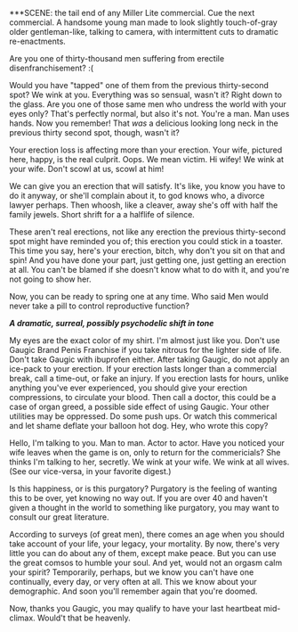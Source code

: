 ***SCENE: the tail end of any Miller Lite commercial. Cue the next commercial. A handsome young man made to look slightly touch-of-gray older gentleman-like, talking to camera, with intermittent cuts to dramatic re-enactments. 


Are you one of thirty-thousand men suffering from erectile disenfranchisement? :(


Would you have "tapped" one of them from the previous thirty-second spot?  We wink at you.  Everything was so sensual, wasn't it?  Right down to the glass. Are you one of those same men who undress the world with your eyes only?  That's perfectly normal, but also it's not.  You're a man.  Man uses hands.  Now you remember!  That *was* a delicious looking long neck in the previous thirty second spot, though, wasn't it?


Your erection loss is affecting more than your erection. Your wife, pictured here, happy, is the real culprit. Oops. We mean victim. Hi wifey! We wink at your wife. Don't scowl at us, scowl at him!


We can give you an erection that will satisfy.  It's like, you know you have to do it anyway, or she'll complain about it, to god knows who, a divorce lawyer perhaps.  Then whoosh, like a cleaver, away she's off with half the family jewels.  Short shrift for a a halflife of silence.


These aren't real erections, not like any erection the previous thirty-second spot might have reminded you of; this erection you could stick in a toaster.  This time you say, here's your erection, bitch, why don't you sit on that and spin!  And you have done your part, just getting one, just getting an erection at all.  You can't be blamed if she doesn't know what to do with it, and you're not going to show her.


Now, you can be ready to spring one at any time. Who said Men would never take a pill to control reproductive function?


***A dramatic, surreal, possibly psychodelic shift in tone***


My eyes are the exact color of my shirt.  I'm almost just like you.  Don't use Gaugic Brand Penis Franchise if you take nitrous for the lighter side of life.  Don't take Gaugic with ibuprofen either.  After taking Gaugic, do not apply an ice-pack to your erection.  If your erection lasts longer than a commercial break, call a time-out, or fake an injury.  If you erection lasts for hours, unlike anything you've ever experienced, you should give your erection compressions, to circulate your blood.  Then call a doctor, this could be a case of organ greed, a possible side effect of using Gaugic.  Your other utilities may be oppressed.  Do some push ups.  Or watch this commerical and let shame deflate your balloon hot dog.  Hey, who wrote this copy?


Hello, I'm talking to you.  Man to man.  Actor to actor.  Have you noticed your wife leaves when the game is on, only to return for the commericials?  She thinks I'm talking to her, secretly.  We wink at your wife.  We wink at all wives.  (See our vice-versa, in your favorite digest.)  


Is this happiness, or is this purgatory?  Purgatory is the feeling of wanting this to be over, yet knowing no way out. If you are over 40 and haven't given a thought in the world to something like purgatory, you may want to consult our great literature.


According to surveys (of great men), there comes an age when you should take account of your life, your legacy, your mortality.  By now, there's very little you can do about any of them, except make peace.  But you can use the great comsos to humble your soul.  And yet, would not an orgasm calm your spirit?  Temporarily, perhaps, but we know you can't have one continually, every day, or very often at all.  This we know about your demographic.  And soon you'll remember again that you're doomed.


Now, thanks you Gaugic, you may qualify to have your last heartbeat mid-climax.  Would't that be heavenly.

